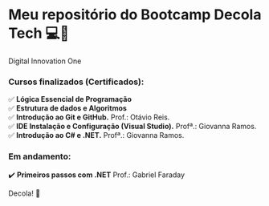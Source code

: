 # Meu repositório do Bootcamp Decola Tech	:computer::rocket:
Digital Innovation One  
  


### Cursos finalizados (Certificados):
:white_check_mark: **Lógica Essencial de Programação**  
:white_check_mark: **Estrutura de dados e Algoritmos**  
✅ **Introdução ao Git e GitHub.** Prof.: Otávio Reis.  
✅ **IDE Instalação e Configuração (Visual Studio).** Profª.: Giovanna Ramos.
✅ **Introdução ao C# e .NET.** Profª.: Giovanna Ramos.

### Em andamento:
:heavy_check_mark: **Primeiros passos com .NET** Prof.: Gabriel Faraday

Decola! :rocket:

